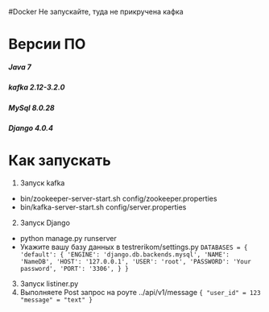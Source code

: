 #Docker
Не запускайте, туда не прикручена кафка
# Версии ПО
##### Java 7
##### kafka 2.12-3.2.0
##### MySql 8.0.28
##### Django 4.0.4
# Как запускать
1. Запуск kafka
* bin/zookeeper-server-start.sh config/zookeeper.properties
* bin/kafka-server-start.sh config/server.properties
2. Запуск Django 
* python manage.py runserver
* Укажите вашу базу данных в testrerikom/settings.py
`DATABASES = {
    'default': {
        'ENGINE': 'django.db.backends.mysql',
        'NAME': 'NameDB',
        'HOST': '127.0.0.1',
        'USER': 'root',
        'PASSWORD': 'Your password',
        'PORT': '3306',
    }
}`
3. Запуск listiner.py
4. Выполняете Post запрос на роуте ../api/v1/message
`
{
    "user_id" = 123
    "message" = "text"
} 
`
